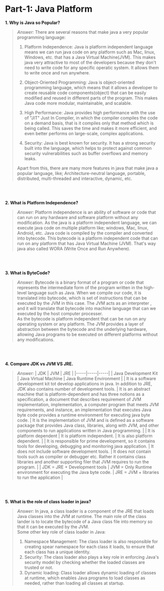 # Part-1: Java Platform

**1. Why is Java so Popular?**
> *Answer:* There are several reasons that make java a very popular programming language:
> 1. Platform Independence: Java is platform independent language means we can run java code on any platform such as Mac, linux, Windows, etc. that has a Java Virtual Machine(JVM). This makes java very attractive to most of the developers because they don't need to write code for any specific operatic system. It allows them to write once and run anywhere.
>
> 2. Object-Oriented Programming: Java is object-oriented programming language, which means that it allows a developer to create reusable code components(object) that can be easily modified and reused in different parts of the program. This makes Java code more modular, maintainable, and scalable.
>
> 3. High Performance: Java provides high performance with the use of "JIT" Just In Compiler, in which the compiler compiles the code on a demand basis, that is it compiles only that method which is being called. This saves the time and makes it more efficient, and even better performs on large-scale, complex applications.
>
> 4. Security: Java is best known for security. It has a strong security built into the language, which helps to protect against common security vulnerabilities such as buffer overflows and memory leaks.
>
> Apart from this, there are many more features in java that make java a popular language, like; Architecture-neutral language, portable, distributed, multi-threaded and interactive, dynamic, etc.

<br> <br>

**2. What is Platform Independence?**
> *Answer:* Platform independence is an ability of software or code that can run on any hardware and software platform without any modification. As the java is a platform independent language, we can execute java code on multiple platform like; windows, Mac, linux, Android, etc. Java code is compiled by the compiler and converted into bytecode. This bytecode is a platform independent code that can run on any platform that has Java Virtual Machine (JVM). That's way java also called WORA (Write Once and Run Anywhere).

<br> <br>

**3. What is ByteCode?**
> *Answer:*
> Bytecode is a binary format of a program or code
> that represents the intermediate form of the program written in the high-level language such as Java.
> When we compile our code, it is translated into bytecode,
> which is set of instructions that can be executed by the JVM in this case.
> The JVM acts as an interpreter
>, and it will translate that bytecode into machine language that can we executed by the host computer processer.
> <br>
> As the bytecode is platform independent that can be run on any operating system or any platform.
> The JVM provides a layer of abstraction between the bytecode and the underlying hardware,
> allowing Java programs to be executed on different platforms without any modifications.

<br> <br>

**4. Compare JDK vs JVM VS JRE.**
> *Answer:* 
> | JDK | JVM | JRE |
> |-----|-----|-----|
> | Java Development Kit | Java Virtual Machine | Java Runtime Environment |
> | It is a software development kit tot develop applications in java. In addition to JRE, JDK also contains number of development tools. | It is an abstract machine that is platform-dependent and has three notions as a specification, a document that describes requirement of JVM implementation, implementation, a computer program that meets JVM requirements, and instance, an implementation that executes Java byte code provides a runtime environment for executing java byte code. | It is the implementation of JVM and is defined as a software package that provides Java class, libraries, along with JVM, and other components to run applications written in Java programming. |
> | It is platform dependent | It is platform independent. | It is also platform dependent. |
> | It is responsible for prime development, so it contains tools for developing, debugging and monitoring java application. | It does not include software development tools. | It does not contain tools such as compiler or debugger etc. Rather it contains class libraries and another supporting filer that JVM requires to run the program. |
> | JDK = JRE + Development tools | JVM = Only Runtime environment for executing the Java byte code. | JRE = JVM + libraries to run the application | 

 <br> <br>

 **5. What is the role of class loader in java?**
 > *Answer:* In java, a class loader is a component of the JRE that loads Java classes into the JVM at runtime. The main role of the class lander is to locate the bytecode of a Java class file into memory so that it can be executed by the JVM. <Br>
 > Some other key role of class loader in Java: <br>
 > 1. Namespace Management: The class loader is also responsible for creating spear namespace for each class it loads, to ensure that each class has a unique identity.
 > 2. Security: The class loader also plays a key role in enforcing Java's security model by checking whether the loaded classes are trusted or not.
 > 3. Dynamic loading: Class loader allows dynamic loading of classes at runtime, which enables Java programs to load classes as needed, rather than loading all classes at startup.

 <br> <br>
